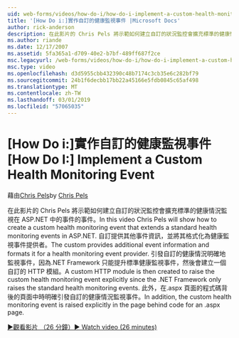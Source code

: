 ```yaml
---
uid: web-forms/videos/how-do-i/how-do-i-implement-a-custom-health-monitoring-event
title: '[How Do i:]實作自訂的健康監視事件 |Microsoft Docs'
author: rick-anderson
description: 在此影片的 Chris Pels 將示範如何建立自訂的狀況監控會擴充標準的健康情況監視在 ASP.NET 中的事件的事件。 自訂 pro 中...
ms.author: riande
ms.date: 12/17/2007
ms.assetid: 5fa365a1-d709-40e2-b7bf-489ff687f2ce
msc.legacyurl: /web-forms/videos/how-do-i/how-do-i-implement-a-custom-health-monitoring-event
msc.type: video
ms.openlocfilehash: d3d5955cbb432390c48b7174c3cb35e6c282bf79
ms.sourcegitcommit: 24b1f6decbb17bb22a45166e5fdb0845c65af498
ms.translationtype: MT
ms.contentlocale: zh-TW
ms.lasthandoff: 03/01/2019
ms.locfileid: "57065035"
---
```

<a name="how-do-i-implement-a-custom-health-monitoring-event"></a><span data-ttu-id="dac8d-104">[How Do i:]實作自訂的健康監視事件</span><span class="sxs-lookup"><span data-stu-id="dac8d-104">[How Do I:] Implement a Custom Health Monitoring Event</span></span>
====================
<span data-ttu-id="dac8d-105">藉由[Chris Pels](https://twitter.com/chrispels)</span><span class="sxs-lookup"><span data-stu-id="dac8d-105">by [Chris Pels](https://twitter.com/chrispels)</span></span>

<span data-ttu-id="dac8d-106">在此影片的 Chris Pels 將示範如何建立自訂的狀況監控會擴充標準的健康情況監視在 ASP.NET 中的事件的事件。</span><span class="sxs-lookup"><span data-stu-id="dac8d-106">In this video Chris Pels will show how to create a custom health monitoring event that extends a standard health monitoring events in ASP.NET.</span></span> <span data-ttu-id="dac8d-107">自訂提供其他事件資訊，並將其格式化為健康監視事件提供者。</span><span class="sxs-lookup"><span data-stu-id="dac8d-107">The custom provides additional event information and formats it for a health monitoring event provider.</span></span> <span data-ttu-id="dac8d-108">引發自訂的健康情況明確地監視事件，因為.NET Framework 只能提升標準健康監視事件，然後會建立一個自訂的 HTTP 模組。</span><span class="sxs-lookup"><span data-stu-id="dac8d-108">A custom HTTP module is then created to raise the custom health monitoring event explicitly since the .NET Framework only raises the standard health monitoring events.</span></span> <span data-ttu-id="dac8d-109">此外，在.aspx 頁面的程式碼背後的頁面中時明確引發自訂的健康情況監視事件。</span><span class="sxs-lookup"><span data-stu-id="dac8d-109">In addition, the custom health monitoring event is raised explicitly in the page behind code for an .aspx page.</span></span>

[<span data-ttu-id="dac8d-110">&#9654;觀看影片 （26 分鐘）</span><span class="sxs-lookup"><span data-stu-id="dac8d-110">&#9654; Watch video (26 minutes)</span></span>](https://channel9.msdn.com/Blogs/ASP-NET-Site-Videos/how-do-i-implement-a-custom-health-monitoring-event)
